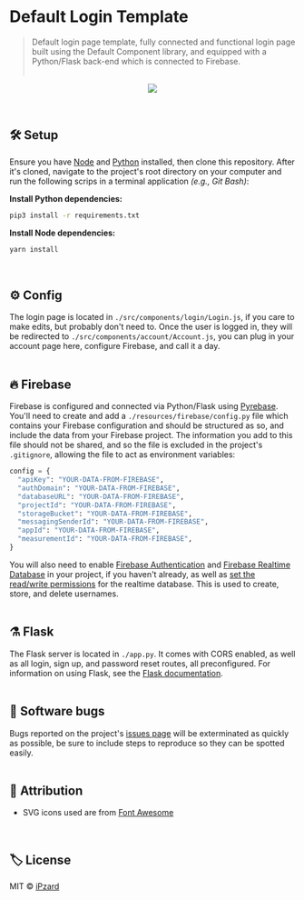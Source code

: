 # Default Login Template

> Default login page template, fully connected and functional login page built using the Default Component library, and equipped with a Python/Flask back-end which is connected to Firebase.
> <br><br>

<p align="center">
  <img src="https://user-images.githubusercontent.com/8584126/98965038-69106380-24be-11eb-9d09-c26cc1e29d7f.gif" />
</p>
<br>

## 🛠️ Setup
Ensure you have [Node](https://nodejs.org/en/download/) and [Python](https://www.python.org/downloads/) installed, then clone this repository. After it's cloned, navigate to the project's root directory on your computer and
run the following scrips in a terminal application *(e.g., Git Bash)*:

**Install Python dependencies:**
```bash
pip3 install -r requirements.txt
```

**Install Node dependencies:**
```bash
yarn install
```
<br>

## ⚙️ Config
The login page is located in `./src/components/login/Login.js`, if you care to make edits, but probably don't need to. Once the user is logged in, they will be redirected to `./src/components/account/Account.js`, you can plug in your account page here, configure Firebase, and call it a day.
<br><br>

## 🔥 Firebase
Firebase is configured and connected via Python/Flask using [Pyrebase](https://github.com/thisbejim/Pyrebase). You'll need to create and add a `./resources/firebase/config.py` file which contains your Firebase configuration and should be structured as so, and include the data from your Firebase project. The information you add to this file should not be shared, and so the file is excluded in the project's `.gitignore`, allowing the file to act as environment variables:

```python
config = {
  "apiKey": "YOUR-DATA-FROM-FIREBASE",
  "authDomain": "YOUR-DATA-FROM-FIREBASE",
  "databaseURL": "YOUR-DATA-FROM-FIREBASE",
  "projectId": "YOUR-DATA-FROM-FIREBASE",
  "storageBucket": "YOUR-DATA-FROM-FIREBASE",
  "messagingSenderId": "YOUR-DATA-FROM-FIREBASE",
  "appId": "YOUR-DATA-FROM-FIREBASE",
  "measurementId": "YOUR-DATA-FROM-FIREBASE",
}
```

You will also need to enable [Firebase Authentication](https://firebase.google.com/docs/auth) and [Firebase Realtime Database](https://firebase.google.com/docs/database) in your project, if you haven't already, as well as [set the read/write permissions](https://firebase.google.com/docs/database/security/get-started#access_your_rules) for the realtime database. This is used to create, store, and delete usernames. 
<br><br>


## ⚗️ Flask
The Flask server is located in `./app.py`. It comes with CORS enabled, as well as all login, sign up, and password reset routes, all preconfigured. For information on using Flask, see the [Flask documentation](https://flask.palletsprojects.com/).
<br><br>

## 🦟 Software bugs
Bugs reported on the project's [issues page](https://github.com/iPzard/mkvtoolnix-batch-tool/issues) will be exterminated as quickly as possible, be sure to include steps to reproduce so they can be spotted easily.
<br><br>

## 🙏 Attribution
- SVG icons used are from [Font Awesome](https://fontawesome.com)
<br>

## 🏷️ License

MIT © [iPzard](https://github.com/default-services/login-template/blob/main/LICENSE)
